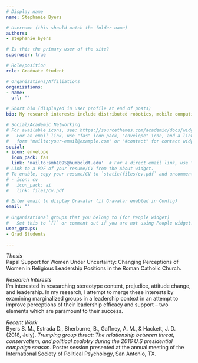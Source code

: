 ```yaml
---
# Display name
name: Stephanie Byers

# Username (this should match the folder name)
authors:
- stephanie_byers

# Is this the primary user of the site?
superuser: true

# Role/position
role: Graduate Student

# Organizations/Affiliations
organizations:
- name: 
  url: ""

# Short bio (displayed in user profile at end of posts)
bio: My research interests include distributed robotics, mobile computing and programmable matter.

# Social/Academic Networking
# For available icons, see: https://sourcethemes.com/academic/docs/widgets/#icons
#   For an email link, use "fas" icon pack, "envelope" icon, and a link in the
#   form "mailto:your-email@example.com" or "#contact" for contact widget.
social:
- icon: envelope
  icon_pack: fas
  link: 'mailto:smb1095@humboldt.edu'  # For a direct email link, use "mailto:test@example.org".
# Link to a PDF of your resume/CV from the About widget.
# To enable, copy your resume/CV to `static/files/cv.pdf` and uncomment the lines below.  
# - icon: cv
#   icon_pack: ai
#   link: files/cv.pdf

# Enter email to display Gravatar (if Gravatar enabled in Config)
email: ""
  
# Organizational groups that you belong to (for People widget)
#   Set this to `[]` or comment out if you are not using People widget.  
user_groups:
- Grad Students

---
```


<p><i>Thesis</i><br>
Papal Support for Women Under Uncertainty: Changing Perceptions of Women in Religious Leadership Positions in the Roman Catholic Church.</p>

<p><i>Research Interests</i><br>
I’m interested in researching stereotype content, prejudice, attitude change, and leadership. In my research, I attempt to merge these interests by examining marginalized groups in a leadership context in an attempt to improve perceptions of their leadership efficacy and support – two elements which are paramount to their success.</p>

<p><i>Recent Work</i><br>
Byers S. M., Estrada D., Sherburne, B., Gaffney, A. M., & Hackett, J. D. (2018, July). <i>Trumping group threat: The relationship between threat, conservatism, and political zealotry during the 2016 U.S presidential campaign season</i>. Poster session presented at the annual meeting of the International Society of Political Psychology, San Antonio, TX.</p>
